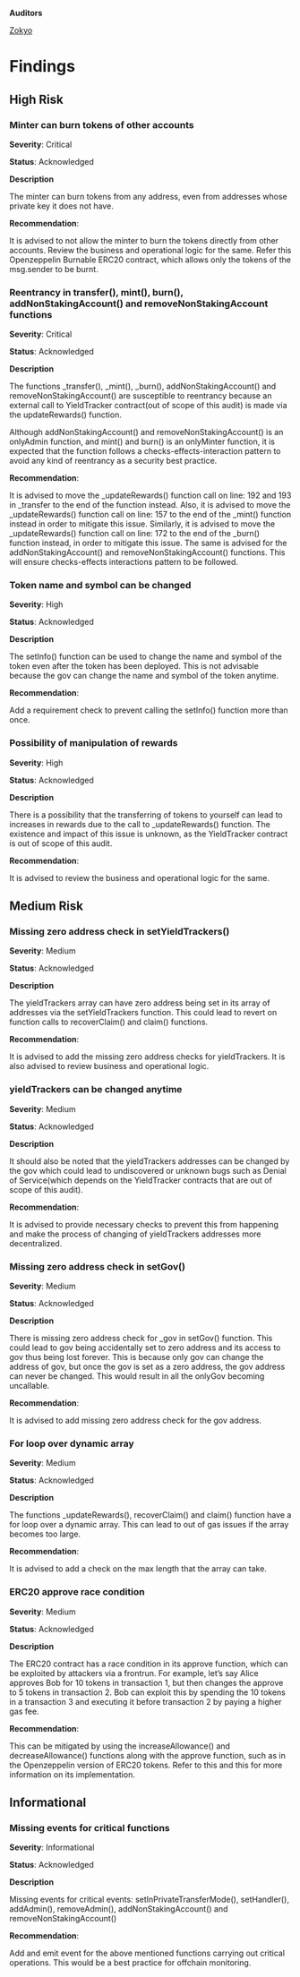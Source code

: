 **Auditors**

[Zokyo](https://x.com/zokyo_io)

# Findings

## High Risk

### Minter can burn tokens of other accounts

**Severity**: Critical

**Status**: Acknowledged

**Description**

The minter can burn tokens from any address, even from addresses whose private key it does not have.

**Recommendation**: 

It is advised to not allow the minter to burn the tokens directly from other accounts. Review the business and operational logic for the same. Refer this Openzeppelin Burnable ERC20 contract, which allows only the tokens of the msg.sender to be burnt.

### Reentrancy in transfer(), mint(), burn(), addNonStakingAccount() and removeNonStakingAccount functions

**Severity**: Critical

**Status**: Acknowledged

**Description**

The functions _transfer(), _mint(), _burn(), addNonStakingAccount() and removeNonStakingAccount() are susceptible to reentrancy because an external call to YieldTracker contract(out of scope of this audit) is made via the updateRewards() function. 

Although addNonStakingAccount() and removeNonStakingAccount() is an onlyAdmin function, and mint() and burn() is an onlyMinter function, it is expected that the function follows a checks-effects-interaction pattern to avoid any kind of reentrancy as a security best practice.

**Recommendation**: 

It is advised to move the _updateRewards() function call on line: 192 and 193 in _transfer to the end of the function instead. Also, it is advised to move the _updateRewards() function call on line: 157 to the end of the _mint() function instead in order to mitigate this issue. Similarly, it is advised to move the _updateRewards() function call on line: 172 to the end of the _burn() function instead, in order to mitigate this issue. The same is advised for the addNonStakingAccount() and removeNonStakingAccount() functions. This will ensure checks-effects interactions pattern to be followed. 


### Token name and symbol can be changed

**Severity**: High

**Status**: Acknowledged

**Description**

The setInfo() function can be used to change the name and symbol of the token even after the token has been deployed. This is not advisable because the gov can change the name and symbol of the token anytime.

**Recommendation**: 

Add a requirement check to prevent calling the setInfo() function more than once.

### Possibility of manipulation of rewards

**Severity**: High

**Status**: Acknowledged

**Description**


There is a possibility that the transferring of tokens to yourself can lead to increases in rewards due to the call to _updateRewards() function. The existence and impact of this issue is unknown, as the YieldTracker contract is out of scope of this audit.

**Recommendation**: 

It is advised to review the business and operational logic for the same.

## Medium Risk

### Missing zero address check in setYieldTrackers()

**Severity**: Medium

**Status**: Acknowledged

**Description**


The yieldTrackers array can have zero address being set in its array of addresses via the setYieldTrackers function. This could lead to revert on function calls to recoverClaim() and claim() functions.

**Recommendation**: 

It is advised to add the missing zero address checks for yieldTrackers. It is also advised to review business and operational logic.

### yieldTrackers can be changed anytime

**Severity**: Medium

**Status**: Acknowledged

**Description**

It should also be noted that the yieldTrackers addresses can be changed by the gov which could lead to undiscovered or unknown bugs such as Denial of Service(which depends on the YieldTracker contracts that are out of scope of this audit). 

**Recommendation**: 

It is advised to provide necessary checks to prevent this from happening and make the process of changing of yieldTrackers addresses more decentralized.

### Missing zero address check in setGov()

**Severity**: Medium

**Status**: Acknowledged

**Description**

There is missing zero address check for _gov in setGov() function. This could lead to gov being accidentally set to zero address and its access to gov thus being lost forever. This is because only gov can change the address of gov, but once the gov is set as a zero address, the gov address can never be changed. This would result in all the onlyGov becoming uncallable.

**Recommendation**:

It is advised to add missing zero address check for the gov address.

### For loop over dynamic array 

**Severity**: Medium

**Status**: Acknowledged

**Description**

The functions _updateRewards(), recoverClaim() and claim() function have a for loop over a dynamic array. This can lead to out of gas issues if the array becomes too large.

**Recommendation**: 

It is advised to add a check on the max length that the array can take.

### ERC20 approve race condition

**Severity**: Medium

**Status**: Acknowledged

**Description**

The ERC20 contract has a race condition in its approve function, which can be exploited by attackers via a frontrun. For example, let’s say Alice approves Bob for 10 tokens in transaction 1, but then changes the approve to 5 tokens in transaction 2. Bob can exploit this by spending the 10 tokens in a transaction 3 and executing it before transaction 2 by paying a higher gas fee.

**Recommendation**: 

This can be mitigated by using the increaseAllowance() and decreaseAllowance() functions along with the approve function, such as in the Openzeppelin version of ERC20 tokens. Refer to this and this for more information on its implementation.

## Informational

### Missing events for critical functions

**Severity**: Informational

**Status**: Acknowledged

**Description**

Missing events for critical events: setInPrivateTransferMode(), setHandler(), addAdmin(), removeAdmin(), addNonStakingAccount() and removeNonStakingAccount()


**Recommendation**: 

Add and emit event for the above mentioned functions carrying out critical operations. This would be a best practice for offchain monitoring. 

